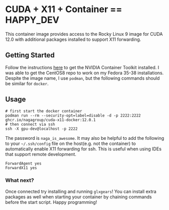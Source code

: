 # CUDA + X11 + Container == HAPPY_DEV
This container image provides access to the Rocky Linux 9 image for CUDA 12.0 with additional packages
installed to support X11 forwarding.

## Getting Started
Follow the instructions [here](https://docs.nvidia.com/datacenter/cloud-native/container-toolkit/install-guide.html#) to get the NVIDIA Container Toolkit 
installed. I was able to get the CentOS8 repo to work on my Fedora 35-38 installations. Despite the image name,
I use `podman`, but the following commands should be similar for `docker`.

## Usage
```shell
# first start the docker container
podman run --rm --security-opt=label=disable -d -p 2222:2222 ghcr.io/nagagroup/cuda-x11-docker:12.0.1
# then connect via ssh
ssh -X gpu-dev@localhost -p 2222
```
The password is ``naga_is_awesome``. It may also be helpful to add the following to your ``~/.ssh/config`` 
file on the host(e.g. not the container) to automatically enable X11 forwarding for ssh. 
This is useful when using IDEs that support remote development.
```
ForwardAgent yes 
ForwardX11 yes
```

### What next?
Once connected try installing and running ``glxgears``! You can install extra packages as well 
when starting your container by chaining commands before the start script. Happy programming!
